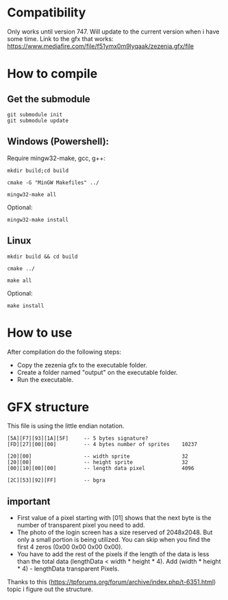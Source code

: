 # Compatibility
Only works until version 747. Will update to the current version when i have some time.
Link to the gfx that works:
https://www.mediafire.com/file/f51ymx0m9lyqaak/zezenia.gfx/file

# How to compile

## Get the submodule

```
git submodule init
git submodule update
```

## Windows (Powershell):

Require mingw32-make, gcc, g++:

```
mkdir build;cd build
```
```
cmake -G "MinGW Makefiles" ../
```
```
mingw32-make all
```
Optional:
```
mingw32-make install
```

## Linux

```
mkdir build && cd build
```
```
cmake ../
```
```
make all
```
Optional: 
```
make install
```

# How to use
After compilation do the following steps:
- Copy the zezenia gfx to the executable folder. 
- Create a folder named "output" on the executable folder.
- Run the executable.

# GFX structure
This file is using the little endian notation.
```
[5A][F7][93][1A][5F]     -- 5 bytes signature?
[FD][27][00][00]         -- 4 bytes number of sprites    10237	

[20][00]                 -- width sprite                 32
[20][00]                 -- height sprite                32
[00][10][00][00]         -- length data pixel            4096

[2C][53][92][FF]         -- bgra
```

## important
- First value of a pixel starting with [01] shows that the next byte is the number of transparent pixel you need to add.
- The photo of the login screen has a size reserved of 2048x2048. But only a small portion is being utilized. You can skip when you find the first 4 zeros (0x00 0x00 0x00 0x00).
- You have to add the rest of the pixels if the length of the data is less than the total data (lengthData < width * height * 4). Add  (width * height * 4) - lengthData transparent Pixels. 

Thanks to this (https://tpforums.org/forum/archive/index.php/t-6351.html) topic i figure out the structure.
